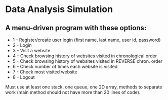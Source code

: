 # Data Analysis Simulation

## A menu-driven program with these options:
 * 1 - Register/create user login (first name, last name, user id, password)
 * 2 - Login
 * 3 - Visit a website
 * 4 - Check browsing history of websites visited in chronological order
 * 5 - Check browsing history of websites visited in REVERSE chron. order
 * 6 - Check number of times each website is visited
 * 7 - Check most visited website
 * 8 - Logout

Must use at least one stack, one queue, one 2D array, methods to separate work (main method should not have more than 20 lines of code).
